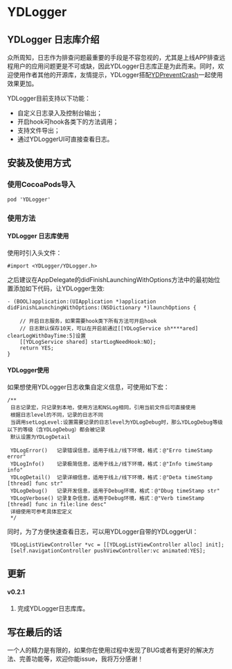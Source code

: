 # YDLogger
## YDLogger 日志库介绍
众所周知，日志作为排查问题最重要的手段是不容忽视的，尤其是上线APP排查远程用户的应用问题更是不可或缺，因此YDLogger日志库正是为此而来。同时，欢迎使用作者其他的开源库，友情提示，YDLogger搭配[YDPreventCrash](https://github.com/chong2vv/YDPreventCrash)一起使用效果更加。

YDLogger目前支持以下功能：
- 自定义日志录入及控制台输出；
- 开启hook可hook各类下的方法调用；
- 支持文件导出；
- 通过YDLoggerUI可直接查看日志。


## 安装及使用方式
### 使用CocoaPods导入

```
pod 'YDLogger'
```
### 使用方法

#### YDLogger 日志库使用

使用时引入头文件：

```
#import <YDLogger/YDLogger.h>
```

之后建议在AppDelegate的didFinishLaunchingWithOptions方法中的最初始位置添加如下代码，让YDLogger生效:

```
- (BOOL)application:(UIApplication *)application didFinishLaunchingWithOptions:(NSDictionary *)launchOptions {
    
    // 开启日志服务，如果需要hook类下所有方法可开启hook
    // 日志默认保存10天，可以在开启前通过[[YDLogService sh****ared] clearLogWithDayTime:5]设置
    [[YDLogService shared] startLogNeedHook:NO];
    return YES;
}
```

#### YDLogger使用
如果想使用YDLogger日志收集自定义信息，可使用如下宏：

```
/**
 日志记录宏，只记录到本地，使用方法和NSLog相同，引用当前文件后可直接使用
 根据日志level的不同，记录的日志不同
 当调用setLogLevel:设置需要记录的日志level为YDLogDebug时，那么YDLogDebug等级以下的等级（含YDLogDebug）都会被记录
 默认设置为YDLogDetail
 
 YDLogError()   记录错误信息，适用于线上/线下环境，格式：@"Erro timeStamp error"
 YDLogInfo()    记录极简信息，适用于线上/线下环境，格式：@"Info timeStamp info"
 YDLogDetail()  记录详细信息，适用于线上/线下环境，格式：@"Deta timeStamp [thread] func str"
 YDLogDebug()   记录开发信息，适用于Debug环境，格式：@"Dbug timeStamp str"
 YDLogVerbose() 记录复杂信息，适用于Debug环境，格式：@"Verb timeStamp [thread] func in file:line desc"
 详细使用可参考具体宏定义
 */
```
同时，为了方便快速查看日志，可以用YDLogger自带的YDLoggerUI：

```
 YDLogListViewController *vc = [[YDLogListViewController alloc] init];
 [self.navigationController pushViewController:vc animated:YES];
```

## 更新

#### v0.2.1
1. 完成YDLogger日志库库。

## 写在最后的话
一个人的精力是有限的，如果你在使用过程中发现了BUG或者有更好的解决方法、完善功能等，欢迎你能issue，我将万分感谢！
